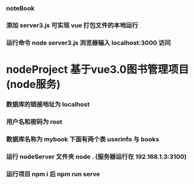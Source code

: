 ### noteBook

### 添加 server3.js 可实现 vue 打包文件的本地运行

### 运行命令 node server3.js 浏览器输入 localhost:3000 访问


# nodeProject 基于vue3.0图书管理项目(node服务)

### 数据库的链接地址为 localhost

### 用户名和密码为 root

### 数据库名称为 mybook 下面有两个表 userinfo 与 books

### 运行 nodeServer 文件夹 node . (服务器运行在 192.168.1.3:3100)

### 运行项目 npm i 后 npm run serve
